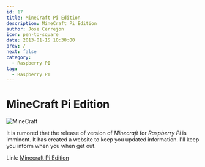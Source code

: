 ```yaml
---
id: 17
title: MineCraft Pi Edition
description: MineCraft Pi Edition
author: Jose Cerrejon
icon: pen-to-square
date: 2013-01-15 10:30:00
prev: /
next: false
category:
  - Raspberry PI
tag:
  - Raspberry PI
---
```


# MineCraft Pi Edition

![MineCraft](/images/minecraft.jpg)

It is rumored that the release of version of *Minecraft* for *Raspberry Pi* is imminent. It has created a website to keep you updated information.
I'll keep you inform when you when get out.

Link: [Minecraft Pi Edition](http://pi.minecraft.net)